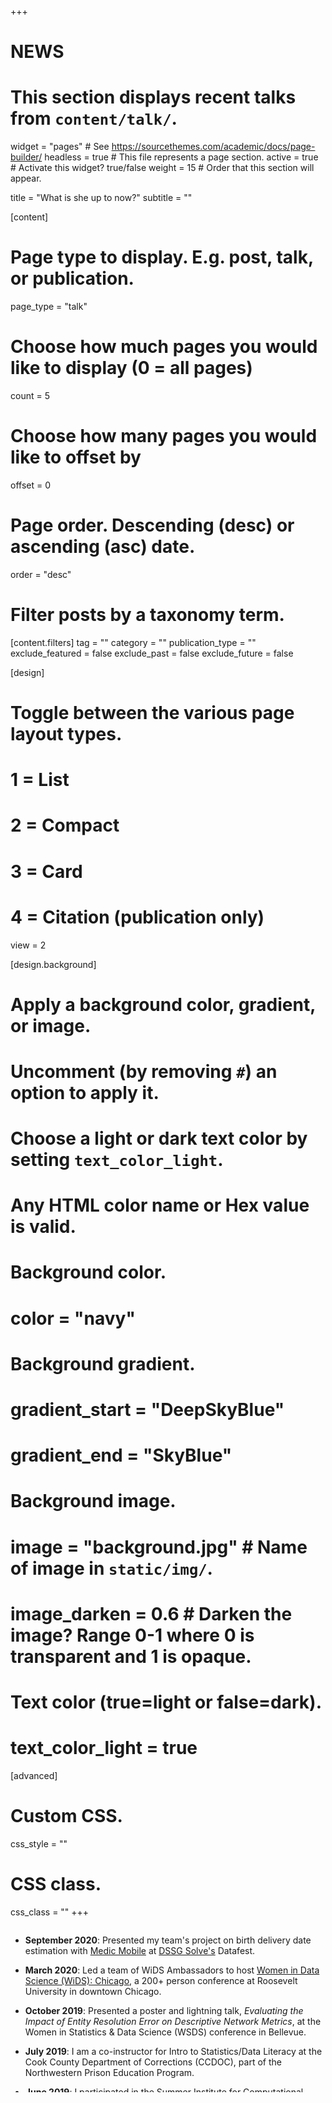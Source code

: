 +++
# NEWS
# This section displays recent talks from `content/talk/`.

widget = "pages"  # See https://sourcethemes.com/academic/docs/page-builder/
headless = true  # This file represents a page section.
active = true  # Activate this widget? true/false
weight = 15 # Order that this section will appear.

title = "What is she up to now?"
subtitle = ""

[content]
  # Page type to display. E.g. post, talk, or publication.
  page_type = "talk"
  
  # Choose how much pages you would like to display (0 = all pages)
  count = 5
  
  # Choose how many pages you would like to offset by
  offset = 0

  # Page order. Descending (desc) or ascending (asc) date.
  order = "desc"

  # Filter posts by a taxonomy term.
  [content.filters]
    tag = ""
    category = ""
    publication_type = ""
    exclude_featured = false
    exclude_past = false
    exclude_future = false
    
[design]
  # Toggle between the various page layout types.
  #   1 = List
  #   2 = Compact
  #   3 = Card
  #   4 = Citation (publication only)
  view = 2
  
[design.background]
  # Apply a background color, gradient, or image.
  #   Uncomment (by removing `#`) an option to apply it.
  #   Choose a light or dark text color by setting `text_color_light`.
  #   Any HTML color name or Hex value is valid.

  # Background color.
  # color = "navy"
  
  # Background gradient.
  # gradient_start = "DeepSkyBlue"
  # gradient_end = "SkyBlue"
  
  # Background image.
  # image = "background.jpg"  # Name of image in `static/img/`.
  # image_darken = 0.6  # Darken the image? Range 0-1 where 0 is transparent and 1 is opaque.

  # Text color (true=light or false=dark).
  # text_color_light = true  
  
[advanced]
 # Custom CSS. 
 css_style = ""
 
 # CSS class.
 css_class = ""
+++


<div style="overflow: auto; height:200pt; width:100%;">

* **September 2020**: Presented my team's project on birth delivery date estimation with [Medic Mobile](https://medicmobile.org) at [DSSG Solve's](https://www.solveforgood.org/) Datafest.

* **March 2020**: Led a team of WiDS Ambassadors to host [Women in Data Science (WiDS): Chicago](https://widschicago.org), a 200+ person conference at Roosevelt University in downtown Chicago.

* **October 2019**: Presented a poster and lightning talk, *Evaluating the Impact of Entity Resolution Error on Descriptive Network Metrics*,  at the Women in Statistics & Data Science (WSDS) conference in Bellevue.

* **July 2019**: I am a co-instructor for Intro to Statistics/Data Literacy at the Cook County Department of Corrections (CCDOC), part of the Northwestern Prison Education Program.

* **June 2019**:  I participated in the [Summer Institute for Computational Social Science](https://compsocialscience.github.io/summer-institute/2019/chicago/) at the Chicago partner site. I worked with team of political scientists and sociologists on a [R package](https://github.com/edunford/qualify/) and API that tracks metadata for qualitative coding. 
**Update Oct. 2019**: we recieved a seed grant to further develop *Qualify: An R Package for Transparent Data Generation*.

* **May 2019**: Paper with anthropologist Dr. Sera Young was accepted for publication in the American Journal of Tropical Medicine & Hygiene.

* **March 2019**: Hosted our first ever Women in Data Science ["Data Dive"](https://menawhalen.github.io/WiDS_Data_Dive/), collaborative with the Illinois Red Cross.

* **March 2019**: Made open source contributions to the `broom` package at the [Chicago R Unconference](https://chirunconf.github.io/).



</div>
&nbsp;
